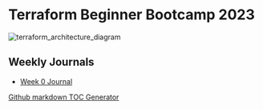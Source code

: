 # Terraform Beginner Bootcamp 2023

![terraform_architecture_diagram](https://github.com/PinnerSinner/terraform-beginner-bootcamp-2023/assets/108472081/85dc9e22-316a-4f4c-8709-d0d40ff23dfb)

## Weekly Journals
- [Week 0 Journal](journal/week0.md)

[Github markdown TOC Generator](https://ecotrust-canada.github.io/markdown-toc/)
